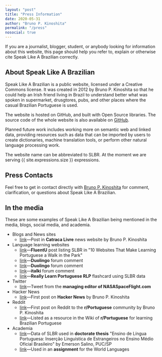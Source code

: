 ```yaml
---
layout: "post"
title: "Press Information"
date: 2020-05-31
author: "Bruno P. Kinoshita"
permalink: "/press"
nosocial: true
---
```


If you are a journalist, blogger, student, or anybody looking for
information about this website, this page should help you refer to,
explain or otherwise cite Speak Like A Brazilian correctly.

## About Speak Like A Brazilian

Speak Like A Brazilian is a public website, licensed under a Creative
Commons license. It was created in 2012 by Bruno P. Kinoshita so that
he could help an Irish friend living in Brazil to understand better
what was spoken in supermarket, drusgtores, pubs, and other places where
the casual Brazilian Portuguese is used.

The website is hosted on GitHub, and built with Open Source libraries.
The source code of the whole website is also available on
[GitHub](https://github.com/tupilabs/speaklikeabrazilian.com/).

Planned future work includes working more on semantic web and linked data,
providing resources such as data that can be imported by users to create
dictionaries, machine translation tools, or perform other natural language
processing work.

The website name can be abbreviated to SLBR. At the moment we are serving
{{ site.expressions.size }} expressions.

## Press Contacts

Feel free to get in contact directly with [Bruno P. Kinoshita](https://twitter.com/kinow)
for comment, clarification, or questions about Speak Like A Brazilian.

## In the media

These are some examples of Speak Like A Brazilian being mentioned
in the media, blogs, social media, and academia.

- Blogs and News sites
  * [link](https://catracalivre.com.br/arquivo/site-explica-expressoes-brasileiras-para-estrangeiros/)—Post in **Catraca Livre** news website by Bruno P. Kinoshita
- Language learning websites
  * [link](https://www.fluentu.com/blog/portuguese/learn-portuguese-websites/)—**FluentU** post listing SLBR in "10 Websites That Make Learning Portuguese a Walk in the Park"
  * [link](https://forum.duolingo.com/comment/4523933/Funniest-Portuguese-language-sites)—**Duolingo** forum comment
  * [link](https://forum.duolingo.com/comment/14344552/It-would-be-nice-to-see-a-section-on-here-for-slang)—**Duolingo** forum comment
  * [link](https://www.italki.com/question/214568?hl=en-us)—**italki** forum comment
  * [link](https://reallylearnportuguese.com/brazilian-flashcards/intermediate-and-advanced/)—**Really Learn Portuguese RLP** flashcard using SLBR data
- Twitter
  * [link](https://twitter.com/NASASpaceflight/status/847492209175707651)—Tweet from the **managing editor of NASASpaceFlight.com**
- Hacker News
  * [link](https://news.ycombinator.com/item?id=3942082)—First post on **Hacker News** by Bruno P. Kinoshita
- Reddit
  * [link](https://www.reddit.com/r/Portuguese/comments/u9q7k/speak_like_a_brazilian_lets_help_the_gringoes_to/)—First post on Reddit to the **r/Portuguese** community by Bruno P. Kinoshita
  * [link](https://www.reddit.com/r/Portuguese/wiki/resources-ptbr)—Listed as a resource in the Wiki of **r/Portuguese** for learning Brazilian Portuguese
- Academia
  * [link](https://sapientia.pucsp.br/bitstream/handle/21405/2/Emerson%20Salino.pdf)—Data of SLBR used in **doctorate thesis** "Ensino de Língua Portuguesa: Inserção Linguística de Estrangeiros no Ensino Médio Oficial Brasileiro" by Emerson Salino, PUC/SP
  * [link](https://webcache.googleusercontent.com/search?q=cache:j52Pfv_9TJAJ:https://www.pghschools.org/site/handlers/filedownload.ashx%3Fmoduleinstanceid%3D8556%26dataid%3D14908%26FileName%3DWORLD%2520LANGUAGES%2520REMOTE%2520LEARNING%2520RESOURCES.pdf+&cd=23&hl=en&ct=clnk&gl=nz)—Used in an **assignment** for the World Languages

